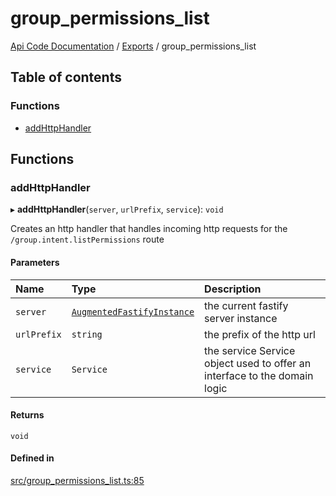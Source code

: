 # group\_permissions\_list
 
[Api Code Documentation](../README.md) / [Exports](../modules.md) / group\_permissions\_list

## Table of contents

### Functions

- [addHttpHandler](group_permissions_list.md#addhttphandler)

## Functions

### addHttpHandler

▸ **addHttpHandler**(`server`, `urlPrefix`, `service`): `void`

Creates an http handler that handles incoming http requests for the `/group.intent.listPermissions` route

#### Parameters

| Name | Type | Description |
| :------ | :------ | :------ |
| `server` | [`AugmentedFastifyInstance`](../interfaces/types.AugmentedFastifyInstance.md) | the current fastify server instance |
| `urlPrefix` | `string` | the prefix of the http url |
| `service` | `Service` | the service Service object used to offer an interface to the domain logic |

#### Returns

`void`

#### Defined in

[src/group_permissions_list.ts:85](https://github.com/openkfw/TruBudget/blob/3b9e793/api/src/group_permissions_list.ts#L85)
